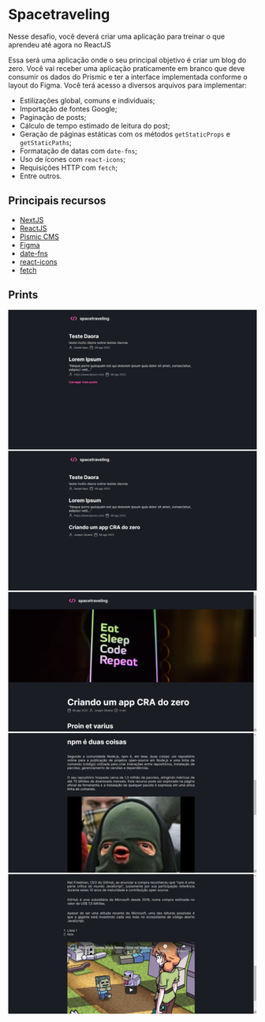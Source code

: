 # Spacetraveling

Nesse desafio, você deverá criar uma aplicação para treinar o que aprendeu até agora no ReactJS

Essa será uma aplicação onde o seu principal objetivo é criar um blog do zero. Você vai receber uma aplicação praticamente em branco que deve consumir os dados do Prismic e ter a interface implementada conforme o layout do Figma. Você terá acesso a diversos arquivos para implementar:

- Estilizações global, comuns e individuais;
- Importação de fontes Google;
- Paginação de posts;
- Cálculo de tempo estimado de leitura do post;
- Geração de páginas estáticas com os métodos `getStaticProps` e `getStaticPaths`;
- Formatação de datas com `date-fns`;
- Uso de ícones com `react-icons`;
- Requisições HTTP com `fetch`;
- Entre outros.

## Principais recursos

- [NextJS](https://nextjs.org/)
- [ReactJS](https://reactjs.org/)
- [Pismic CMS](https://www.prismic.io/)
- [Figma](https://www.figma.com/)
- [date-fns](https://date-fns.org/)
- [react-icons](https://react-icons.netlify.com/)
- [fetch](https://developer.mozilla.org/en-US/docs/Web/API/Fetch_API)

## Prints

![](.github/img1.png)
![](.github/img2.png)
![](.github/img3.png)
![](.github/img4.png)
![](.github/img5.png)
